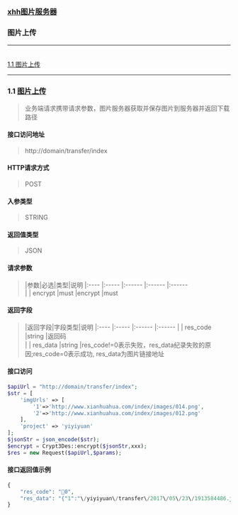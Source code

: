 ## <h3 id="0">[xhh图片服务器](/)</h3>

### 图片上传
---------

######
[1.1 图片上传](#1)

---------

### <h3 id="1">1.1 [图片上传](#0)</h3>
> 业务端请求携带请求参数，图片服务器获取并保存图片到服务器并返回下载路径

#### 接口访问地址
> http://domain/transfer/index

#### HTTP请求方式
> POST

#### 入参类型
> STRING

#### 返回值类型
> JSON

#### 请求参数
>|参数|必选|类型|说明
|:---- |:-----  |:------   |:------  |:------  
| | encrypt  |must |encrypt   |must     

#### 返回字段

>|返回字段|字段类型|说明
|:---- |:-----  |:------   |:------ 
| | res_code  |string |返回码   
| | res_data  |string |res_code!=0表示失败，res_data纪录失败的原因;res_code=0表示成功, res_data为图片链接地址  


#### 接口访问
```php
$apiUrl = "http://domain/transfer/index";
$str = [
    'imgUrls' => [
        '1'=>'http://www.xianhuahua.com/index/images/014.png',
        '2'=>'http://www.xianhuahua.com/index/images/012.png'
    ],
    'project' => 'yiyiyuan'
];
$jsonStr = json_encode($str);
$encrypt = Crypt3Des::encrypt($jsonStr,xxx);
$res = new Request($apiUrl,$params);
```

  



#### 接口返回值示例
```php
{
    "res_code": "0",
    "res_data": "{"1":"\/yiyiyuan\/transfer\/2017\/05\/23\/1913584486.jpg","2":"\/yiyiyuan\/transfer\/2017\/05\/23\/1913586121.jpg"}"
}
```

